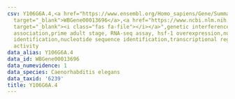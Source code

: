 ```yaml
---
csv: Y106G6A.4,<a href="https://www.ensembl.org/Homo_sapiens/Gene/Summary?db=core;g=WBGene00013696"
  target="_blank">WBGene00013696</a>,<a href="https://www.ncbi.nlm.nih.gov/pubmed/30894454"
  target="_blank"><i class="fas fa-file"></i></a>",genetic interference,functional
  association,prime adult stage, RNA-seq assay, hsf-1 overexpression,nucleotide sequence
  identification,nucleotide sequence identification,transcriptional regulation,up-regulates
  activity
data_alias: Y106G6A.4
data_id: WBGene00013696
data_numevidence: 1
data_species: Caenorhabditis elegans
data_taxid: '6239'
title: Y106G6A.4
---
```

